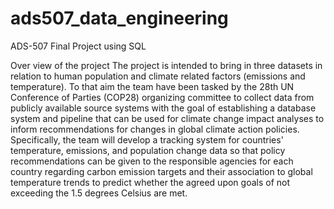 # ads507_data_engineering
ADS-507 Final Project using SQL

Over view of the project
The project is intended to bring in three datasets in relation to human population and climate related factors (emissions and temperature). To that aim the team have been tasked by the 28th UN Conference of Parties (COP28) organizing committee to collect data from publicly available source systems with the goal of establishing a database system and pipeline that can be used for climate change impact analyses to inform recommendations for changes in global climate action policies. Specifically, the team will develop a tracking system for countries' temperature, emissions, and population change data so that policy recommendations can be given to the responsible agencies for each country regarding carbon emission targets and their association to global temperature trends to predict whether the agreed upon goals of not exceeding the 1.5 degrees Celsius are met.
